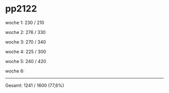 # pp2122

woche 1: 230 / 210

woche 2: 276 / 330

woche 3: 270 / 340

woche 4: 225 / 300

woche 5: 240 / 420

woche 6:

---
Gesamt: 1241 / 1600 (77,6%)
